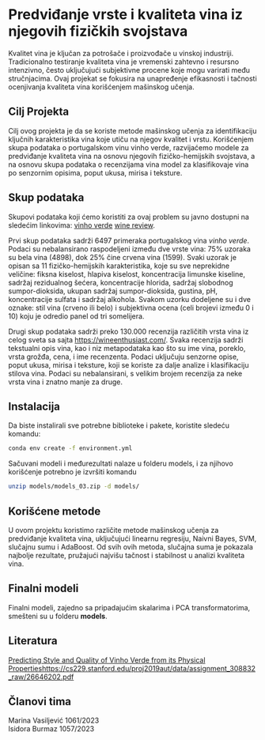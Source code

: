 # Predviđanje vrste i kvaliteta vina iz njegovih fizičkih svojstava
Kvalitet vina je ključan za potrošače i proizvođače u vinskoj industriji. Tradicionalno testiranje kvaliteta vina je vremenski zahtevno i resursno intenzivno, često uključujući subjektivne procene koje mogu varirati među stručnjacima. Ovaj projekat se fokusira na unapređenje efikasnosti i tačnosti ocenjivanja kvaliteta vina korišćenjem mašinskog učenja.

## Cilj Projekta
Cilj ovog projekta je da se koriste metode mašinskog učenja za identifikaciju ključnih karakteristika vina koje utiču na njegov kvalitet i vrstu. Korišćenjem skupa podataka o portugalskom vinu vinho verde, razvijaćemo modele za predviđanje kvaliteta vina na osnovu njegovih fizičko-hemijskih svojstava, a na osnovu skupa podataka o recenzijama vina model za klasifikovaje vina po senzornim opisima, poput ukusa, mirisa i teksture. 

## Skup podataka
Skupovi podataka koji ćemo koristiti za ovaj problem su javno dostupni na sledećim linkovima: [vinho verde](https://archive.ics.uci.edu/dataset/186/wine+quality) [wine review](https://www.kaggle.com/datasets/zynicide/wine-reviews). 

Prvi skup podataka sadrži 6497 primeraka portugalskog vina *vinho verde*. Podaci su nebalansirano raspodeljeni između dve vrste vina: 75% uzoraka su bela vina (4898), dok 25% čine crvena vina (1599). Svaki uzorak je opisan sa 11 fizičko-hemijskih karakteristika, koje su sve neprekidne veličine: fiksna kiselost, hlapiva kiselost, koncentracija limunske kiseline, sadržaj rezidualnog šećera, koncentracije hlorida, sadržaj slobodnog sumpor-dioksida, ukupan sadržaj sumpor-dioksida, gustina, pH, koncentracije sulfata i sadržaj alkohola. Svakom uzorku dodeljene su i dve oznake: stil vina (crveno ili belo) i subjektivna ocena (celi brojevi između 0 i 10) koju je odredio panel od tri somelijera.

Drugi skup podataka sadrži preko 130.000 recenzija različitih vrsta vina iz celog sveta sa sajta https://wineenthusiast.com/. Svaka recenzija sadrži tekstualni opis vina, kao i niz metapodataka kao što su ime vina, poreklo, vrsta grožđa, cena, i ime recenzenta. Podaci uključuju senzorne opise, poput ukusa, mirisa i teksture, koji se koriste za dalje analize i klasifikaciju stilova vina. Podaci su nebalansirani, s velikim brojem recenzija za neke vrsta vina i znatno manje za druge.

## Instalacija
Da biste instalirali sve potrebne biblioteke i pakete, koristite sledeću komandu:

```bash
conda env create -f environment.yml
```

Sačuvani modeli i međurezultati nalaze u folderu models, i za njihovo korišćenje potrebno je izvršiti komandu 

```bash
unzip models/models_03.zip -d models/
```

## Korišćene metode

U ovom projektu koristimo različite metode mašinskog učenja za predviđanje kvaliteta vina, uključujući linearnu regresiju, Naivni Bayes, SVM, slučajnu sumu i AdaBoost. Od svih ovih metoda, slučajna suma je pokazala najbolje rezultate, pružajući najvišu tačnost i stabilnost u analizi kvaliteta vina.

## Finalni modeli
Finalni modeli, zajedno sa pripadajućim skalarima i PCA transformatorima, smešteni su u folderu **models**.

## Literatura 
[Predicting Style and Quality of Vinho Verde from
its Physical Properties](https://archive.ics.uci.edu/dataset/186/wine+quality)https://cs229.stanford.edu/proj2019aut/data/assignment_308832_raw/26646202.pdf

## Članovi tima
Marina Vasiljević 1061/2023  
Isidora Burmaz 1057/2023
